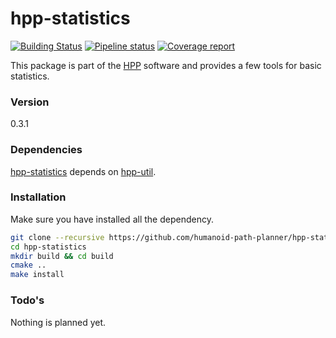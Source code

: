 # hpp-statistics

[![Building Status](https://travis-ci.org/humanoid-path-planner/hpp-statistics.svg?branch=master)](https://travis-ci.org/humanoid-path-planner/hpp-statistics)
[![Pipeline status](https://gepgitlab.laas.fr/humanoid-path-planner/hpp-statistics/badges/master/pipeline.svg)](https://gepgitlab.laas.fr/humanoid-path-planner/hpp-statistics/commits/master)
[![Coverage report](https://gepgitlab.laas.fr/humanoid-path-planner/hpp-statistics/badges/master/coverage.svg?job=doc-coverage)](http://projects.laas.fr/gepetto/doc/humanoid-path-planner/hpp-statistics/master/coverage/)

This package is part of the [HPP] software and provides a few tools for basic statistics.

### Version
0.3.1

### Dependencies

[hpp-statistics] depends on [hpp-util].

### Installation

Make sure you have installed all the dependency.

```sh
git clone --recursive https://github.com/humanoid-path-planner/hpp-statistics
cd hpp-statistics
mkdir build && cd build
cmake ..
make install
```

### Todo's

Nothing is planned yet.

[hpp-core]:https://github.com/humanoid-path-planner/hpp-core
[HPP]:https://github.com/humanoid-path-planner/hpp-doc
[hpp-statistics]:https://github.com/billx09/hpp-statistics
[hpp-corbaserver]:https://github.com/humanoid-path-planner/hpp-corbaserver
[hpp-wholebody-step-corba]:https://github.com/humanoid-path-planner/hpp-wholebody-step-corba
[hpp-manipulation]:https://github.com/billx09/hpp-manipulation
[hpp-manipulation-corba]:https://github.com/billx09/hpp-manipulation
[hpp-manipulation-urdf]:https://github.com/billx09/hpp-manipulation-urdf
[hpp-model]:https://github.com/humanoid-path-planner/hpp-model
[hpp-util]:https://github.com/humanoid-path-planner/hpp-util
